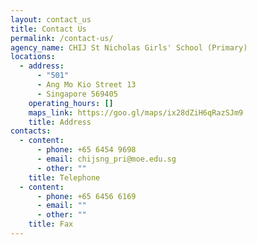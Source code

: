 ```yaml
---
layout: contact_us
title: Contact Us
permalink: /contact-us/
agency_name: CHIJ St Nicholas Girls' School (Primary)
locations:
  - address:
      - "501"
      - Ang Mo Kio Street 13
      - Singapore 569405
    operating_hours: []
    maps_link: https://goo.gl/maps/ix28dZiH6qRazSJm9
    title: Address
contacts:
  - content:
      - phone: +65 6454 9698
      - email: chijsng_pri@moe.edu.sg
      - other: ""
    title: Telephone
  - content:
      - phone: +65 6456 6169
      - email: ""
      - other: ""
    title: Fax
---
```


